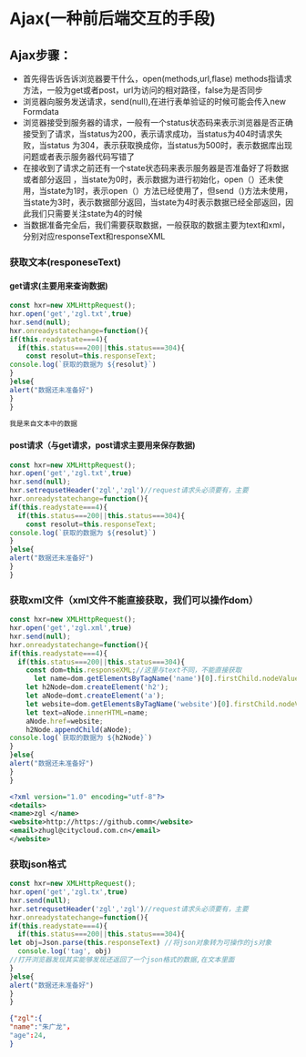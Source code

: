 # Ajax(一种前后端交互的手段)
## Ajax步骤：
- 首先得告诉告诉浏览器要干什么，open(methods,url,flase) methods指请求方法，一般为get或者post，url为访问的相对路径，false为是否同步
- 浏览器向服务发送请求，send(null),在进行表单验证的时候可能会传入new Formdata
-  浏览器接受到服务器的请求，一般有一个status状态码来表示浏览器是否正确接受到了请求，当status为200，表示请求成功，当status为404时请求失败，当status 为304，表示获取换成你，当status为500时，表示数据库出现问题或者表示服务器代码写错了
-  在接收到了请求之前还有一个state状态码来表示服务器是否准备好了将数据或者部分返回 ，当state为0时，表示数据为进行初始化，open（）还未使用，当state为1时，表示open（）方法已经使用了，但send（)方法未使用，当state为3时，表示数据部分返回，当state为4时表示数据已经全部返回，因此我们只需要关注state为4的时候
- 当数据准备完全后，我们需要获取数据，一般获取的数据主要为text和xml，分别对应responseText和responseXML
### 获取文本(responeseText)
 #### get请求(主要用来查询数据)
```javascript
const hxr=new XMLHttpRequest();
hxr.open('get','zgl.txt',true)
hxr.send(null);
hxr.onreadystatechange=function(){
if(this.readystate===4){
  if(this.status===200||this.status===304){
    const resolut=this.responseText;
console.log(`获取的数据为 ${resolut}`)
}
}else{
alert("数据还未准备好")
}
}
```

```tex
我是来自文本中的数据
```
#### post请求（与get请求，post请求主要用来保存数据)
```javascript
const hxr=new XMLHttpRequest();
hxr.open('get','zgl.txt',true)
hxr.send(null);
hxr.setrequsetHeader('zgl','zgl')//request请求头必须要有，主要
hxr.onreadystatechange=function(){
if(this.readystate===4){
  if(this.status===200||this.status===304){
    const resolut=this.responseText;
console.log(`获取的数据为 ${resolut}`)
}
}else{
alert("数据还未准备好")
}
}
```
### 获取xml文件（xml文件不能直接获取，我们可以操作dom）
```javascript
const hxr=new XMLHttpRequest();
hxr.open('get','zgl.xml',true)
hxr.send(null);
hxr.onreadystatechange=function(){
if(this.readystate===4){
  if(this.status===200||this.status===304){
    const dom=this.responseXML;//这里与text不同，不能直接获取
      let name=dom.getElementsByTagName('name')[0].firstChild.nodeValue;
    let h2Node=dom.createElement('h2');
    let aNode=domt.createElement('a');
    let website=dom.getElementsByTagName('website')[0].firstChild.nodeValue;
    let text=aNode.innerHTML=name;
    aNode.href=website;
    h2Node.appendChild(aNode);
console.log(`获取的数据为 ${h2Node}`)
}
}else{
alert("数据还未准备好")
}
}
```
```xml
<?xml version="1.0" encoding="utf-8"?> 
<details>
<name>zgl </name>
<website>http://https://github.comm</website>
<email>zhugl@citycloud.com.cn</email>
</website>
```
### 获取json格式
```javascript
const hxr=new XMLHttpRequest();
hxr.open('get','zgl.tx',true)
hxr.send(null);
hxr.setrequsetHeader('zgl','zgl')//request请求头必须要有，主要
hxr.onreadystatechange=function(){
if(this.readystate===4){
  if(this.status===200||this.status===304){
let obj=Json.parse(this.responseText) //将json对象转为可操作的js对象
  console.log('tag', obj)
//打开浏览器发现其实能够发现还返回了一个json格式的数据,在文本里面
}
}else{
alert("数据还未准备好")
}
}
```
```json
{"zgl":{
"name":"朱广龙"，
"age":24,
}
```